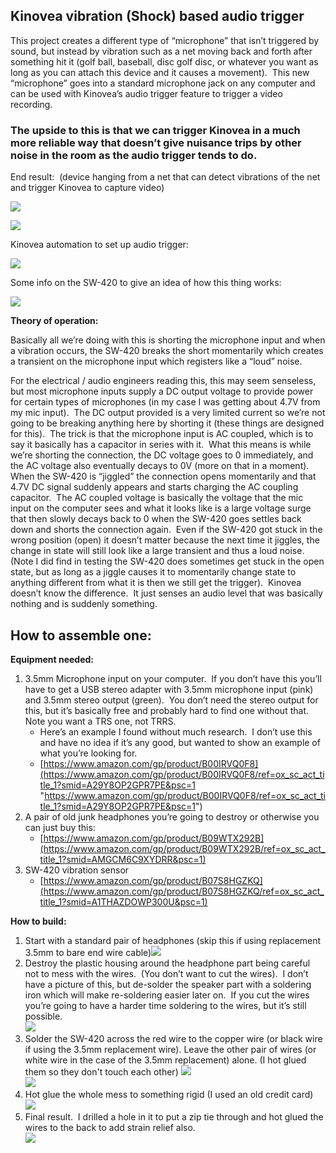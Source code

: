 ## Kinovea vibration (Shock) based audio trigger

This project creates a different type of “microphone” that isn’t triggered by sound, but instead by vibration such as a net moving back and forth after something hit it (golf ball, baseball, disc golf disc, or whatever you want as long as you can attach this device and it causes a movement).  This new “microphone” goes into a standard microphone jack on any computer and can be used with Kinovea’s audio trigger feature to trigger a video recording.  

  

### The upside to this is that we can trigger Kinovea in a much more reliable way that doesn’t give nuisance trips by other noise in the room as the audio trigger tends to do.

  

End result:  (device hanging from a net that can detect vibrations of the net and trigger Kinovea to capture video)

![](Files/image.png)  

![](Files/image%202.png)  

Kinovea automation to set up audio trigger:

![](Files/image%203.png)

  

Some info on the SW-420 to give an idea of how this thing works:

![](Files/image%204.png)  

**Theory of operation:**

Basically all we’re doing with this is shorting the microphone input and when a vibration occurs, the SW-420 breaks the short momentarily which creates a transient on the microphone input which registers like a “loud” noise.  

For the electrical / audio engineers reading this, this may seem senseless, but most microphone inputs supply a DC output voltage to provide power for certain types of microphones (in my case I was getting about 4.7V from my mic input).  The DC output provided is a very limited current so we’re not going to be breaking anything here by shorting it (these things are designed for this).  The trick is that the microphone input is AC coupled, which is to say it basically has a capacitor in series with it.  What this means is while we’re shorting the connection, the DC voltage goes to 0 immediately, and the AC voltage also eventually decays to 0V (more on that in a moment).  When the SW-420 is “jiggled” the connection opens momentarily and that 4.7V DC signal suddenly appears and starts charging the AC coupling capacitor.  The AC coupled voltage is basically the voltage that the mic input on the computer sees and what it looks like is a large voltage surge that then slowly decays back to 0 when the SW-420 goes settles back down and shorts the connection again.  Even if the SW-420 got stuck in the wrong position (open) it doesn’t matter because the next time it jiggles, the change in state will still look like a large transient and thus a loud noise.  (Note I did find in testing the SW-420 does sometimes get stuck in the open state, but as long as a jiggle causes it to momentarily change state to anything different from what it is then we still get the trigger).  Kinovea doesn’t know the difference.  It just senses an audio level that was basically nothing and is suddenly something.

  

## How to assemble one:

**Equipment needed:**

1. 3.5mm Microphone input on your computer.  If you don’t have this you’ll have to get a USB stereo adapter with 3.5mm microphone input (pink) and 3.5mm stereo output (green).  You don’t need the stereo output for this, but it’s basically free and probably hard to find one without that.  Note you want a TRS one, not TRRS.
    - Here’s an example I found without much research.  I don’t use this and have no idea if it’s any good, but wanted to show an example of what you’re looking for.
    - [https://www.amazon.com/gp/product/B00IRVQ0F8](https://www.amazon.com/gp/product/B00IRVQ0F8/ref=ox_sc_act_title_1?smid=A29Y8OP2GPR7PE&psc=1 "https://www.amazon.com/gp/product/B00IRVQ0F8/ref=ox_sc_act_title_1?smid=A29Y8OP2GPR7PE&psc=1")
2. A pair of old junk headphones you’re going to destroy or otherwise you can just buy this:  
    - [https://www.amazon.com/gp/product/B09WTX292B](https://www.amazon.com/gp/product/B09WTX292B/ref=ox_sc_act_title_1?smid=AMGCM6C9XYDRR&psc=1)
3. SW-420 vibration sensor
    - [https://www.amazon.com/gp/product/B07S8HGZKQ](https://www.amazon.com/gp/product/B07S8HGZKQ/ref=ox_sc_act_title_1?smid=A1THAZDOWP300U&psc=1)

  

  

**How to build:**

1. Start with a standard pair of headphones (skip this if using replacement 3.5mm to bare end wire cable)![](Files/image%205.png)
2. Destroy the plastic housing around the headphone part being careful not to mess with the wires.  (You don’t want to cut the wires).  I don’t have a picture of this, but de-solder the speaker part with a soldering iron which will make re-soldering easier later on.  If you cut the wires you’re going to have a harder time soldering to the wires, but it’s still possible.  
![](Files/image%206.png)  
3. Solder the SW-420 across the red wire to the copper wire (or black wire if using the 3.5mm replacement wire).  Leave the other pair of wires (or white wire in the case of the 3.5mm replacement) alone.  (I hot glued them so they don't touch each other)
![](Files/image%207.png)  
![](Files/image%208.png)  
4. Hot glue the whole mess to something rigid (I used an old credit card)  
![](Files/image%209.png)  
5. Final result.  I drilled a hole in it to put a zip tie through and hot glued the wires to the back to add strain relief also.  
![](Files/image%2010.png)